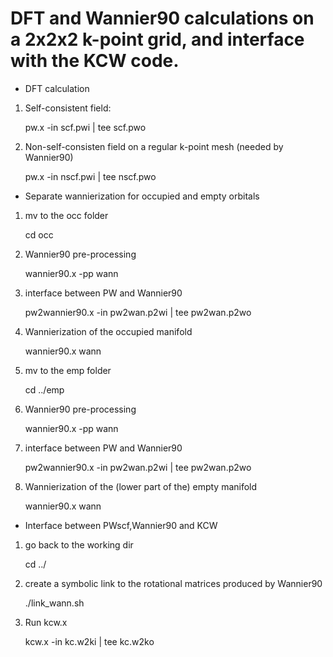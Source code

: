 #  DFT and Wannier90 calculations on a 2x2x2 k-point grid, and interface with the KCW code.

* DFT calculation 
 1) Self-consistent field: 
  
    pw.x -in scf.pwi | tee scf.pwo

 2) Non-self-consisten field on a regular k-point mesh (needed by Wannier90)

    pw.x -in nscf.pwi | tee nscf.pwo

* Separate wannierization for occupied and empty orbitals
 1) mv to the occ folder
 
    cd occ

 2) Wannier90 pre-processing

    wannier90.x -pp wann

 3) interface between PW and Wannier90
 
    pw2wannier90.x -in pw2wan.p2wi | tee pw2wan.p2wo

 4) Wannierization of the occupied manifold

    wannier90.x wann

 5) mv to the emp folder

    cd ../emp

 6) Wannier90 pre-processing

    wannier90.x -pp wann

 7) interface between PW and Wannier90

    pw2wannier90.x -in pw2wan.p2wi | tee pw2wan.p2wo

 8) Wannierization of the (lower part of the) empty manifold

    wannier90.x wann

* Interface between PWscf,Wannier90 and KCW

 1) go back to the working dir

    cd ../

 2) create a symbolic link to the rotational matrices produced by Wannier90 

    ./link_wann.sh

 3) Run kcw.x 

    kcw.x -in kc.w2ki | tee kc.w2ko

